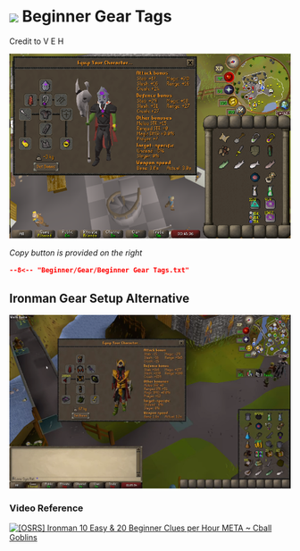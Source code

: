 # <img style="vertical-align:middle" src="../../icons/beginner.png" width="35"> Beginner Gear Tags
Credit to V E H

![Beginner Gear](images/beginner.png)

_Copy button is provided on the right_
``` json title=""
--8<-- "Beginner/Gear/Beginner Gear Tags.txt"
```

## Ironman Gear Setup Alternative

![Beginner Gear Iron](images/beginner_iron.png)

### Video Reference
[![[OSRS] Ironman 10 Easy & 20 Beginner Clues per Hour META ~ Cball Goblins
](https://img.youtube.com/vi/eHQRIp2-wH4/0.jpg)](https://www.youtube.com/watch?v=eHQRIp2-wH4)